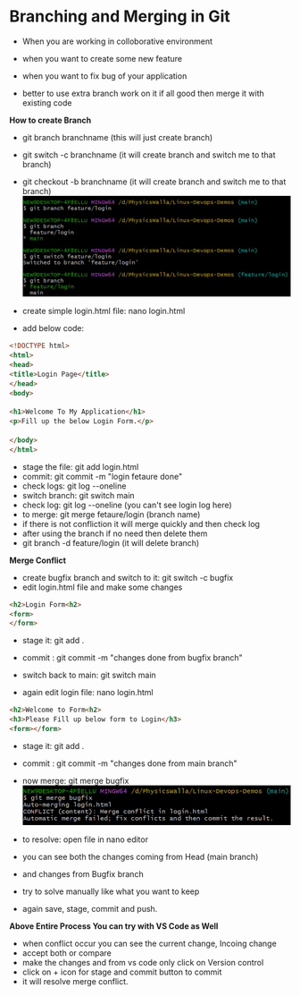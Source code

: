 # Branching and Merging in Git

- When you are working in colloborative environment
- when you want to create some new feature
- when you want to fix bug of your application

- better to use extra branch work on it if all good then merge it with existing code

**How to create Branch**

- git branch branchname (this will just create branch)
- git switch -c branchname (it will create branch and switch me to that branch)
- git checkout -b branchname (it will create branch and switch me to that branch)
![Working with Branch](images/branch1.png)

- create simple login.html file: nano login.html
- add below code:
```html
<!DOCTYPE html>
<html>
<head>
<title>Login Page</title>
</head>
<body>

<h1>Welcome To My Application</h1>
<p>Fill up the below Login Form.</p>

</body>
</html>
```
- stage the file: git add login.html
- commit: git commit -m "login fetaure done"
- check logs: git log --oneline
- switch branch: git switch main
- check log: git log --oneline (you can't see login log here)
- to merge: git merge fetaure/login (branch name)
- if there is not confliction it will merge quickly and then check log
- after using the branch if no need then delete them
- git branch -d feature/login (it will delete branch)

**Merge Conflict**

- create bugfix branch and switch to it: git switch -c bugfix
- edit login.html file and make some changes
```html
<h2>Login Form<h2>
<form>
</form>
```
- stage it: git add .
- commit : git commit -m "changes done from bugfix branch"

- switch back to main: git switch main

- again edit login file: nano login.html
```html
<h2>Welcome to Form<h2>
<h3>Please Fill up below form to Login</h3>
<form></form>
```
- stage it: git add .
- commit : git commit -m "changes done from main branch"

- now merge: git merge bugfix
![Merge Conflict](images/conflict.png)

- to resolve: open file in nano editor
- you can see both the changes coming from Head (main branch)
- and changes from Bugfix branch

- try to solve manually like what you want to keep 
- again save, stage, commit and push.

**Above Entire Process You can try with VS Code as Well**
- when conflict occur you can see the current change, Incoing change
- accept both or compare
- make the changes and from vs code only click on Version control 
- click on + icon for stage and commit button to commit
- it will resolve merge conflict.